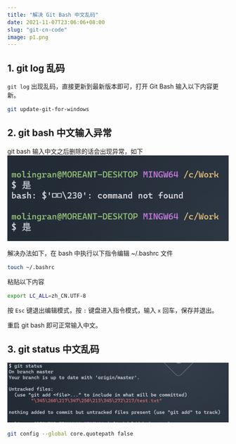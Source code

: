 ```yaml
---
title: "解决 Git Bash 中文乱码"
date: 2021-11-07T23:06:06+08:00
slug: "git-cn-code"
image: p1.png
---
```



## 1. git log 乱码
`git log` 出现乱码，直接更新到最新版本即可，打开 Git Bash 输入以下内容更新。  

```bash
git update-git-for-windows
```


## 2. git bash 中文输入异常  

git bash 输入中文之后删除的话会出现异常，如下  
![](p1.png)

解决办法如下，在 bash 中执行以下指令编辑 ~/.bashrc 文件
```bash
touch ~/.bashrc
```
粘贴以下内容
```bash
export LC_ALL=zh_CN.UTF-8
```
按 `Esc` 键退出编辑模式，按 `:` 键盘进入指令模式，输入 `x` 回车，保存并退出。  

重启 git bash 即可正常输入中文。

## 3. git status 中文乱码

![](git-status-cn.png)

```bash
git config --global core.quotepath false
```

